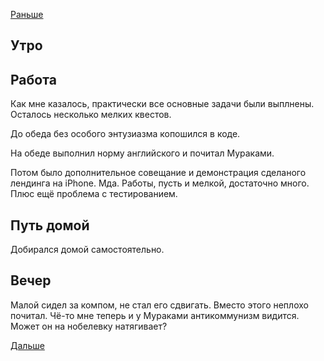 [Раньше](2021.03.24.md)  
## Утро
## Работа
Как мне казалось, практически все основные задачи были выплнены. Осталось несколько мелких квестов.

До обеда без особого энтузиазма копошился в коде. 

На обеде выполнил норму английского и почитал Мураками.

Потом было дополнительное совещание и демонстрация сделаного лендинга на iPhone. Мда. Работы, пусть и мелкой, достаточно много. Плюс ещё проблема с тестированием.
## Путь домой
Добирался домой самостоятельно.
## Вечер
Малой сидел за компом, не стал его сдвигать. Вместо этого неплохо почитал. Чё-то мне теперь и у Мураками антикоммунизм видится. Может он на нобелевку натягивает?

[Дальше](2021.03.26.md)
